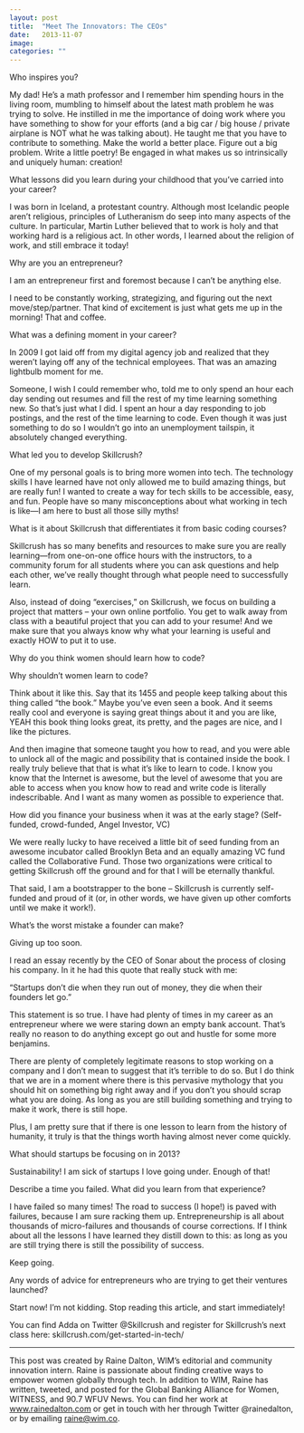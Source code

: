 ```yaml
---
layout: post
title:  "Meet The Innovators: The CEOs"
date:   2013-11-07
image:
categories: ""
---
```


Who inspires you?

My dad! He’s a math professor and I remember him spending hours in the living room, mumbling to himself about the latest math problem he was trying to solve. He instilled in me the importance of doing work where you have something to show for your efforts (and a big car / big house / private airplane is NOT what he was talking about).
He taught me that you have to contribute to something. Make the world a better place. Figure out a big problem. Write a little poetry! Be engaged in what makes us so intrinsically and uniquely human: creation!

What lessons did you learn during your childhood that you’ve carried into your career?

I was born in Iceland, a protestant country. Although most Icelandic people aren’t religious, principles of Lutheranism do seep into many aspects of the culture. In particular, Martin Luther believed that to work is holy and that working hard is a religious act. In other words, I learned about the religion of work, and still embrace it today!

Why are you an entrepreneur?

I am an entrepreneur first and foremost because I can’t be anything else.

I need to be constantly working, strategizing, and figuring out the next move/step/partner. That kind of excitement is just what gets me up in the morning! That and coffee.

What was a defining moment in your career?

In 2009 I got laid off from my digital agency job and realized that they weren’t laying off any of the technical employees. That was an amazing lightbulb moment for me.

Someone, I wish I could remember who, told me to only spend an hour each day sending out resumes and fill the rest of my time learning something new. So that’s just what I did. I spent an hour a day responding to job postings, and the rest of the time learning to code. Even though it was just something to do so I wouldn’t go into an unemployment tailspin, it absolutely changed everything.

What led you to develop Skillcrush?

One of my personal goals is to bring more women into tech. The technology skills I have learned have not only allowed me to build amazing things, but are really fun! I wanted to create a way for tech skills to be accessible, easy, and fun. People have so many misconceptions about what working in tech is like—I am here to bust all those silly myths!

What is it about Skillcrush that differentiates it from basic coding courses?

Skillcrush has so many benefits and resources to make sure you are really learning—from one-on-one office hours with the instructors, to a community forum for all students where you can ask questions and help each other, we’ve really thought through what people need to successfully learn.

Also, instead of doing “exercises,” on Skillcrush, we focus on building a project that matters – your own online portfolio. You get to walk away from class with a beautiful project that you can add to your resume! And we make sure that you always know why what your learning is useful and exactly HOW to put it to use.

Why do you think women should learn how to code?

Why shouldn’t women learn to code?

Think about it like this. Say that its 1455 and people keep talking about this thing called “the book.” Maybe you’ve even seen a book. And it seems really cool and everyone is saying great things about it and you are like, YEAH this book thing looks great, its pretty, and the pages are nice, and I like the pictures.

And then imagine that someone taught you how to read, and you were able to unlock all of the magic and possibility that is contained inside the book. I really truly believe that that is what it’s like to learn to code. I know you know that the Internet is awesome, but the level of awesome that you are able to access when you know how to read and write code is literally indescribable. And I want as many women as possible to experience that.

How did you finance your business when it was at the early stage? (Self-funded, crowd-funded, Angel Investor, VC)

We were really lucky to have received a little bit of seed funding from an awesome incubator called Brooklyn Beta and an equally amazing VC fund called the Collaborative Fund. Those two organizations were critical to getting Skillcrush off the ground and for that I will be eternally thankful.

That said, I am a bootstrapper to the bone – Skillcrush is currently self-funded and proud of it (or, in other words, we have given up other comforts until we make it work!).


What’s the worst mistake a founder can make?

Giving up too soon.

I read an essay recently by the CEO of Sonar about the process of closing his company. In it he had this quote that really stuck with me:

“Startups don’t die when they run out of money, they die when their founders let go.”

This statement is so true. I have had plenty of times in my career as an entrepreneur where we were staring down an empty bank account. That’s really no reason to do anything except go out and hustle for some more benjamins.

There are plenty of completely legitimate reasons to stop working on a company and I don’t mean to suggest that it’s terrible to do so. But I do think that we are in a moment where there is this pervasive mythology that you should hit on something big right away and if you don’t you should scrap what you are doing. As long as you are still building something and trying to make it work, there is still hope.

Plus, I am pretty sure that if there is one lesson to learn from the history of humanity, it truly is that the things worth having almost never come quickly.

What should startups be focusing on in 2013?

Sustainability! I am sick of startups I love going under. Enough of that!

Describe a time you failed. What did you learn from that experience?

I have failed so many times! The road to success (I hope!) is paved with failures, because I am sure racking them up. Entrepreneurship is all about thousands of micro-failures and thousands of course corrections. If I think about all the lessons I have learned they distill down to this: as long as you are still trying there is still the possibility of success.

Keep going.

Any words of advice for entrepreneurs who are trying to get their ventures launched?

Start now! I’m not kidding. Stop reading this article, and start immediately!

You can find Adda on Twitter @Skillcrush and register for Skillcrush’s next class here: skillcrush.com/get-started-in-tech/

-----

This post was created by Raine Dalton, WIM’s editorial and community innovation intern. Raine is passionate about finding creative ways to empower women globally through tech. In addition to WIM, Raine has written, tweeted, and posted for the Global Banking Alliance for Women, WITNESS, and 90.7 WFUV News. You can find her work at www.rainedalton.com or get in touch with her through Twitter @rainedalton, or by emailing raine@wim.co.